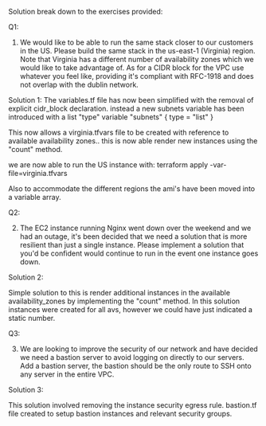 Solution break down to the exercises provided:

Q1:

1.  We would like to be able to run the same stack closer to our customers in the US. Please build the same stack in
    the us-east-1 (Virginia) region. Note that Virginia has a different number of availability zones which we would like
    to take advantage of. As for a CIDR block for the VPC use whatever you feel like, providing it's compliant with RFC-1918 and does not overlap with the dublin network.

Solution 1:
The variables.tf file has now been simplified with the removal of explicit cidr_block declaration.
instead a new subnets variable has been introduced with a list "type"
variable "subnets" {
type = "list"
}

This now allows a virginia.tfvars file to be created with reference to available availability zones.. this is now able render new instances using the "count" method.

we are now able to run the US instance with: terraform apply -var-file=virginia.tfvars

Also to accommodate the different regions the ami's have been moved into a variable array.

Q2:

2.  The EC2 instance running Nginx went down over the weekend and we had an outage, it's been decided that we need a solution
    that is more resilient than just a single instance. Please implement a solution that you'd be confident would continue
    to run in the event one instance goes down.

Solution 2:

Simple solution to this is render additional instances in the available availability_zones by implementing the "count" method. In this solution instances were created for all avs, however we could have just indicated a static number.

Q3:

3.  We are looking to improve the security of our network and have decided we need a bastion server to avoid logging on
    directly to our servers. Add a bastion server, the bastion should be the only route to SSH onto any server in the
    entire VPC.

Solution 3:

This solution involved removing the instance security egress rule.
bastion.tf file created to setup bastion instances and relevant security groups.
